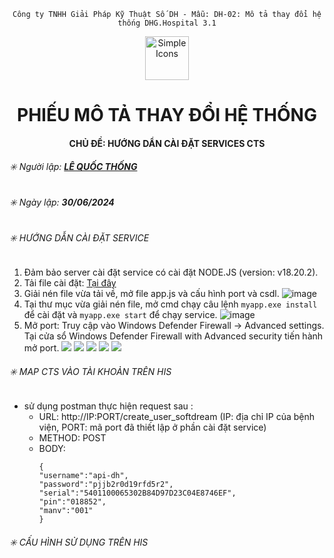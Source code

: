 <div align="center">

`Công ty TNHH Giải Pháp Kỹ Thuật Số DH - Mẫu: DH-02: Mô tả thay đổi hệ thống DHG.Hospital 3.1`

</div>

<div align="center">
  <img src="https://raw.githubusercontent.com/dh-hos/dhg.hospitalprinter/main/Deploy_Tools/Logo.ico" alt="Simple Icons" width=70>
  <h1>PHIẾU MÔ TẢ THAY ĐỔI HỆ THỐNG</h1>  
</div>
<div align="center">

#### CHỦ ĐỀ: HƯỚNG DẨN CÀI ĐẶT SERVICES CTS

</div>

###### :eight_spoked_asterisk: Người lập: [**LÊ QUỐC THỐNG**](https://github.com/lequocthong29)

###### :eight_spoked_asterisk: Ngày lập: **30/06/2024**

###### :eight_spoked_asterisk: HƯỚNG DẪN CÀI ĐẶT SERVICE
1. Đảm bảo server cài đặt service có cài đặt NODE.JS (version: v18.20.2).
2. Tải file cài đặt: [Tại đây](https://gofile.me/78TQg/TF2dIoH9L)
3. Giải nén file vừa tải về, mở file app.js và cấu hình port và csdl.
   ![image](https://github.com/user-attachments/assets/969af120-3131-4463-94da-30bd67d1e01f)
4. Tại thư mục vừa giải nén file, mở cmd chạy câu lệnh `myapp.exe install` để cài đặt và `myapp.exe start` để chạy service.
   ![image](https://github.com/dh-hos/Mo-ta-he-thong/assets/110148171/5759a7ac-10e5-4372-bf22-89825dd2cd28)
5. Mở port: Truy cập vào Windows Defender Firewall -> Advanced settings. Tại cửa sổ Windows Defender Firewall with Advanced security tiến hành mở port.
   ![](https://i.imgur.com/3TTgzgF.png)
   ![](https://i.imgur.com/Uh0HD8K.png)
   ![](https://i.imgur.com/Yd49M13.png)
   ![](https://i.imgur.com/gAzhm4e.png)
   ![](https://i.imgur.com/Cj2EI3W.png)

###### :eight_spoked_asterisk: MAP CTS VÀO TÀI KHOẢN TRÊN HIS
- sử dụng postman thực hiện request sau :
  + URL: http://IP:PORT/create_user_softdream (IP: địa chỉ IP của bệnh viện, PORT: mã port đã thiết lập ở phần cài đặt service)
  + METHOD: POST
  + BODY:
    ```cshap
    {
    "username":"api-dh",
    "password":"pjjb2r0d19rfd5r2",
    "serial":"5401100065302B84D97D23C04E8746EF",
    "pin":"018852",
    "manv":"001"
    }
    ```

 ###### :eight_spoked_asterisk: CẤU HÌNH SỬ DỤNG TRÊN HIS

 



